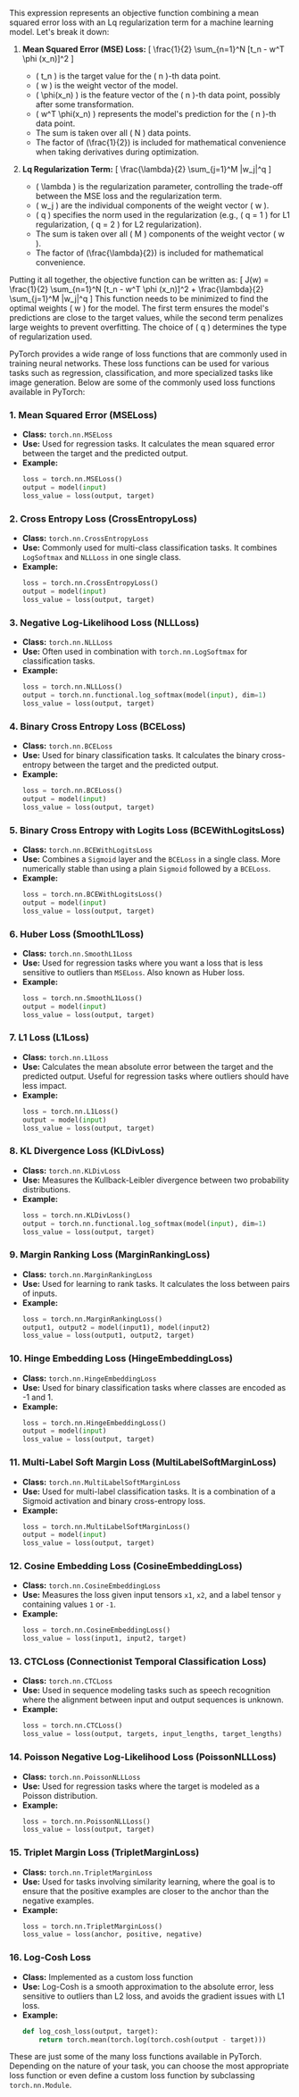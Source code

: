 This expression represents an objective function combining a mean squared error loss with an Lq regularization term for a machine learning model. Let's break it down:

1. **Mean Squared Error (MSE) Loss:**
   \[
   \frac{1}{2} \sum_{n=1}^N [t_n - w^T \phi (x_n)]^2
   \]
   - \( t_n \) is the target value for the \( n \)-th data point.
   - \( w \) is the weight vector of the model.
   - \( \phi(x_n) \) is the feature vector of the \( n \)-th data point, possibly after some transformation.
   - \( w^T \phi(x_n) \) represents the model's prediction for the \( n \)-th data point.
   - The sum is taken over all \( N \) data points.
   - The factor of \(\frac{1}{2}\) is included for mathematical convenience when taking derivatives during optimization.

2. **Lq Regularization Term:**
   \[
   \frac{\lambda}{2} \sum_{j=1}^M |w_j|^q
   \]
   - \( \lambda \) is the regularization parameter, controlling the trade-off between the MSE loss and the regularization term.
   - \( w_j \) are the individual components of the weight vector \( w \).
   - \( q \) specifies the norm used in the regularization (e.g., \( q = 1 \) for L1 regularization, \( q = 2 \) for L2 regularization).
   - The sum is taken over all \( M \) components of the weight vector \( w \).
   - The factor of \(\frac{\lambda}{2}\) is included for mathematical convenience.

Putting it all together, the objective function can be written as:
\[
J(w) = \frac{1}{2} \sum_{n=1}^N [t_n - w^T \phi (x_n)]^2 + \frac{\lambda}{2} \sum_{j=1}^M |w_j|^q
\]
This function needs to be minimized to find the optimal weights \( w \) for the model. The first term ensures the model's predictions are close to the target values, while the second term penalizes large weights to prevent overfitting. The choice of \( q \) determines the type of regularization used.

[](../src/regularization.py)

PyTorch provides a wide range of loss functions that are commonly used in training neural networks. These loss functions can be used for various tasks such as regression, classification, and more specialized tasks like image generation. Below are some of the commonly used loss functions available in PyTorch:

### 1. **Mean Squared Error (MSELoss)**
   - **Class:** `torch.nn.MSELoss`
   - **Use:** Used for regression tasks. It calculates the mean squared error between the target and the predicted output.
   - **Example:**
     ```python
     loss = torch.nn.MSELoss()
     output = model(input)
     loss_value = loss(output, target)
     ```

### 2. **Cross Entropy Loss (CrossEntropyLoss)**
   - **Class:** `torch.nn.CrossEntropyLoss`
   - **Use:** Commonly used for multi-class classification tasks. It combines `LogSoftmax` and `NLLLoss` in one single class.
   - **Example:**
     ```python
     loss = torch.nn.CrossEntropyLoss()
     output = model(input)
     loss_value = loss(output, target)
     ```

### 3. **Negative Log-Likelihood Loss (NLLLoss)**
   - **Class:** `torch.nn.NLLLoss`
   - **Use:** Often used in combination with `torch.nn.LogSoftmax` for classification tasks.
   - **Example:**
     ```python
     loss = torch.nn.NLLLoss()
     output = torch.nn.functional.log_softmax(model(input), dim=1)
     loss_value = loss(output, target)
     ```

### 4. **Binary Cross Entropy Loss (BCELoss)**
   - **Class:** `torch.nn.BCELoss`
   - **Use:** Used for binary classification tasks. It calculates the binary cross-entropy between the target and the predicted output.
   - **Example:**
     ```python
     loss = torch.nn.BCELoss()
     output = model(input)
     loss_value = loss(output, target)
     ```

### 5. **Binary Cross Entropy with Logits Loss (BCEWithLogitsLoss)**
   - **Class:** `torch.nn.BCEWithLogitsLoss`
   - **Use:** Combines a `Sigmoid` layer and the `BCELoss` in a single class. More numerically stable than using a plain `Sigmoid` followed by a `BCELoss`.
   - **Example:**
     ```python
     loss = torch.nn.BCEWithLogitsLoss()
     output = model(input)
     loss_value = loss(output, target)
     ```

### 6. **Huber Loss (SmoothL1Loss)**
   - **Class:** `torch.nn.SmoothL1Loss`
   - **Use:** Used for regression tasks where you want a loss that is less sensitive to outliers than `MSELoss`. Also known as Huber loss.
   - **Example:**
     ```python
     loss = torch.nn.SmoothL1Loss()
     output = model(input)
     loss_value = loss(output, target)
     ```

### 7. **L1 Loss (L1Loss)**
   - **Class:** `torch.nn.L1Loss`
   - **Use:** Calculates the mean absolute error between the target and the predicted output. Useful for regression tasks where outliers should have less impact.
   - **Example:**
     ```python
     loss = torch.nn.L1Loss()
     output = model(input)
     loss_value = loss(output, target)
     ```

### 8. **KL Divergence Loss (KLDivLoss)**
   - **Class:** `torch.nn.KLDivLoss`
   - **Use:** Measures the Kullback-Leibler divergence between two probability distributions.
   - **Example:**
     ```python
     loss = torch.nn.KLDivLoss()
     output = torch.nn.functional.log_softmax(model(input), dim=1)
     loss_value = loss(output, target)
     ```

### 9. **Margin Ranking Loss (MarginRankingLoss)**
   - **Class:** `torch.nn.MarginRankingLoss`
   - **Use:** Used for learning to rank tasks. It calculates the loss between pairs of inputs.
   - **Example:**
     ```python
     loss = torch.nn.MarginRankingLoss()
     output1, output2 = model(input1), model(input2)
     loss_value = loss(output1, output2, target)
     ```

### 10. **Hinge Embedding Loss (HingeEmbeddingLoss)**
   - **Class:** `torch.nn.HingeEmbeddingLoss`
   - **Use:** Used for binary classification tasks where classes are encoded as -1 and 1.
   - **Example:**
     ```python
     loss = torch.nn.HingeEmbeddingLoss()
     output = model(input)
     loss_value = loss(output, target)
     ```

### 11. **Multi-Label Soft Margin Loss (MultiLabelSoftMarginLoss)**
   - **Class:** `torch.nn.MultiLabelSoftMarginLoss`
   - **Use:** Used for multi-label classification tasks. It is a combination of a Sigmoid activation and binary cross-entropy loss.
   - **Example:**
     ```python
     loss = torch.nn.MultiLabelSoftMarginLoss()
     output = model(input)
     loss_value = loss(output, target)
     ```

### 12. **Cosine Embedding Loss (CosineEmbeddingLoss)**
   - **Class:** `torch.nn.CosineEmbeddingLoss`
   - **Use:** Measures the loss given input tensors `x1`, `x2`, and a label tensor `y` containing values `1` or `-1`.
   - **Example:**
     ```python
     loss = torch.nn.CosineEmbeddingLoss()
     loss_value = loss(input1, input2, target)
     ```

### 13. **CTCLoss (Connectionist Temporal Classification Loss)**
   - **Class:** `torch.nn.CTCLoss`
   - **Use:** Used in sequence modeling tasks such as speech recognition where the alignment between input and output sequences is unknown.
   - **Example:**
     ```python
     loss = torch.nn.CTCLoss()
     loss_value = loss(output, targets, input_lengths, target_lengths)
     ```

### 14. **Poisson Negative Log-Likelihood Loss (PoissonNLLLoss)**
   - **Class:** `torch.nn.PoissonNLLLoss`
   - **Use:** Used for regression tasks where the target is modeled as a Poisson distribution.
   - **Example:**
     ```python
     loss = torch.nn.PoissonNLLLoss()
     loss_value = loss(output, target)
     ```

### 15. **Triplet Margin Loss (TripletMarginLoss)**
   - **Class:** `torch.nn.TripletMarginLoss`
   - **Use:** Used for tasks involving similarity learning, where the goal is to ensure that the positive examples are closer to the anchor than the negative examples.
   - **Example:**
     ```python
     loss = torch.nn.TripletMarginLoss()
     loss_value = loss(anchor, positive, negative)
     ```

### 16. **Log-Cosh Loss**
   - **Class:** Implemented as a custom loss function
   - **Use:** Log-Cosh is a smooth approximation to the absolute error, less sensitive to outliers than L2 loss, and avoids the gradient issues with L1 loss.
   - **Example:**
     ```python
     def log_cosh_loss(output, target):
         return torch.mean(torch.log(torch.cosh(output - target)))
     ```

These are just some of the many loss functions available in PyTorch. Depending on the nature of your task, you can choose the most appropriate loss function or even define a custom loss function by subclassing `torch.nn.Module`.